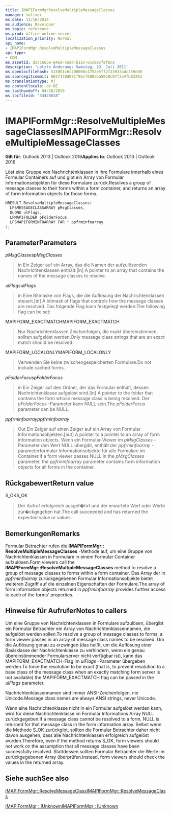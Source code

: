 ```yaml
---
title: IMAPIFormMgrResolveMultipleMessageClasses
manager: soliver
ms.date: 11/16/2014
ms.audience: Developer
ms.topic: reference
ms.prod: office-online-server
localization_priority: Normal
api_name:
- IMAPIFormMgr.ResolveMultipleMessageClasses
api_type:
- COM
ms.assetid: d3cc6658-e46d-42dd-b1ac-65c88cfef8ca
description: 'Letzte Änderung: Samstag, 23. Juli 2011'
ms.openlocfilehash: 515061c6c208008c4752e5ff2f23933a4c259c00
ms.sourcegitcommit: 8657170d071f9bcf680aba50b9c07f2a4fb82283
ms.translationtype: MT
ms.contentlocale: de-DE
ms.lasthandoff: 04/28/2019
ms.locfileid: "33428018"
---
```

# <a name="imapiformmgrresolvemultiplemessageclasses"></a><span data-ttu-id="d3334-103">IMAPIFormMgr::ResolveMultipleMessageClasses</span><span class="sxs-lookup"><span data-stu-id="d3334-103">IMAPIFormMgr::ResolveMultipleMessageClasses</span></span>

  
  
<span data-ttu-id="d3334-104">**Gilt für**: Outlook 2013 | Outlook 2016</span><span class="sxs-lookup"><span data-stu-id="d3334-104">**Applies to**: Outlook 2013 | Outlook 2016</span></span> 
  
<span data-ttu-id="d3334-105">Löst eine Gruppe von Nachrichtenklassen in Ihre Formulare innerhalb eines Formular Containers auf und gibt ein Array von Formular Informationsobjekten für diese Formulare zurück.</span><span class="sxs-lookup"><span data-stu-id="d3334-105">Resolves a group of message classes to their forms within a form container, and returns an array of form information objects for those forms.</span></span>
  
```cpp
HRESULT ResolveMultipleMessageClasses(
  LPSMESSAGECLASSARRAY pMsgClasses,
  ULONG ulFlags,
  LPMAPIFOLDER pFolderFocus,
  LPSMAPIFORMINFOARRAY FAR * ppfrminfoarray
);
```

## <a name="parameters"></a><span data-ttu-id="d3334-106">Parameter</span><span class="sxs-lookup"><span data-stu-id="d3334-106">Parameters</span></span>

 <span data-ttu-id="d3334-107">_pMsgClasses_</span><span class="sxs-lookup"><span data-stu-id="d3334-107">_pMsgClasses_</span></span>
  
> <span data-ttu-id="d3334-108">in Ein Zeiger auf ein Array, das die Namen der aufzulösenden Nachrichtenklassen enthält.</span><span class="sxs-lookup"><span data-stu-id="d3334-108">[in] A pointer to an array that contains the names of the message classes to resolve.</span></span>
    
 <span data-ttu-id="d3334-109">_ulFlags_</span><span class="sxs-lookup"><span data-stu-id="d3334-109">_ulFlags_</span></span>
  
> <span data-ttu-id="d3334-110">in Eine Bitmaske von Flags, die die Auflösung der Nachrichtenklassen steuert.</span><span class="sxs-lookup"><span data-stu-id="d3334-110">[in] A bitmask of flags that controls how the message classes are resolved.</span></span> <span data-ttu-id="d3334-111">Das folgende Flag kann festgelegt werden:</span><span class="sxs-lookup"><span data-stu-id="d3334-111">The following flag can be set:</span></span>
    
<span data-ttu-id="d3334-112">MAPIFORM_EXACTMATCH</span><span class="sxs-lookup"><span data-stu-id="d3334-112">MAPIFORM_EXACTMATCH</span></span> 
  
> <span data-ttu-id="d3334-113">Nur Nachrichtenklassen Zeichenfolgen, die exakt übereinstimmen, sollten aufgelöst werden.</span><span class="sxs-lookup"><span data-stu-id="d3334-113">Only message class strings that are an exact match should be resolved.</span></span>
    
<span data-ttu-id="d3334-114">MAPIFORM_LOCALONLY</span><span class="sxs-lookup"><span data-stu-id="d3334-114">MAPIFORM_LOCALONLY</span></span>
  
> <span data-ttu-id="d3334-115">Verwenden Sie keine zwischengespeicherten Formulare.</span><span class="sxs-lookup"><span data-stu-id="d3334-115">Do not include cached forms.</span></span>
    
 <span data-ttu-id="d3334-116">_pFolderFocus_</span><span class="sxs-lookup"><span data-stu-id="d3334-116">_pFolderFocus_</span></span>
  
> <span data-ttu-id="d3334-117">in Ein Zeiger auf den Ordner, der das Formular enthält, dessen Nachrichtenklasse aufgelöst wird.</span><span class="sxs-lookup"><span data-stu-id="d3334-117">[in] A pointer to the folder that contains the form whose message class is being resolved.</span></span> <span data-ttu-id="d3334-118">Der _pFolderFocus_ -Parameter kann NULL sein.</span><span class="sxs-lookup"><span data-stu-id="d3334-118">The  _pFolderFocus_ parameter can be NULL.</span></span> 
    
 <span data-ttu-id="d3334-119">_ppfrminfoarray_</span><span class="sxs-lookup"><span data-stu-id="d3334-119">_ppfrminfoarray_</span></span>
  
> <span data-ttu-id="d3334-120">Out Ein Zeiger auf einen Zeiger auf ein Array von Formular Informationsobjekten.</span><span class="sxs-lookup"><span data-stu-id="d3334-120">[out] A pointer to a pointer to an array of form information objects.</span></span> <span data-ttu-id="d3334-121">Wenn ein Formular-Viewer im _pMsgClasses_ -Parameter den Wert NULL übergibt, enthält der _ppfrminfoarray_ -parameterformular Informationsobjekte für alle Formulare im Container.</span><span class="sxs-lookup"><span data-stu-id="d3334-121">If a form viewer passes NULL in the  _pMsgClasses_ parameter, the  _ppfrminfoarray_ parameter contains form information objects for all forms in the container.</span></span> 
    
## <a name="return-value"></a><span data-ttu-id="d3334-122">Rückgabewert</span><span class="sxs-lookup"><span data-stu-id="d3334-122">Return value</span></span>

<span data-ttu-id="d3334-123">S_OK</span><span class="sxs-lookup"><span data-stu-id="d3334-123">S_OK</span></span> 
  
> <span data-ttu-id="d3334-124">Der Aufruf erfolgreich ausgef�hrt und der erwartete Wert oder Werte zur�ckgegeben hat.</span><span class="sxs-lookup"><span data-stu-id="d3334-124">The call succeeded and has returned the expected value or values.</span></span>
    
## <a name="remarks"></a><span data-ttu-id="d3334-125">Bemerkungen</span><span class="sxs-lookup"><span data-stu-id="d3334-125">Remarks</span></span>

<span data-ttu-id="d3334-126">Formular Betrachter rufen die **IMAPIFormMgr:: ResolveMultipleMessageClasses** -Methode auf, um eine Gruppe von Nachrichtenklassen in Formulare in einem Formular Container aufzulösen.</span><span class="sxs-lookup"><span data-stu-id="d3334-126">Form viewers call the **IMAPIFormMgr::ResolveMultipleMessageClasses** method to resolve a group of message classes to forms within a form container.</span></span> <span data-ttu-id="d3334-127">Das Array der in _ppfrminfoarray_ zurückgegebenen Formular Informationsobjekte bietet weiteren Zugriff auf die einzelnen Eigenschaften der Formulare.</span><span class="sxs-lookup"><span data-stu-id="d3334-127">The array of form information objects returned in  _ppfrminfoarray_ provides further access to each of the forms' properties.</span></span> 
  
## <a name="notes-to-callers"></a><span data-ttu-id="d3334-128">Hinweise für Aufrufer</span><span class="sxs-lookup"><span data-stu-id="d3334-128">Notes to callers</span></span>

<span data-ttu-id="d3334-129">Um eine Gruppe von Nachrichtenklassen in Formulare aufzulösen, übergibt ein Formular Betrachter ein Array von Nachrichtenklassennamen, die aufgelöst werden sollen.</span><span class="sxs-lookup"><span data-stu-id="d3334-129">To resolve a group of message classes to forms, a form viewer passes in an array of message class names to be resolved.</span></span> <span data-ttu-id="d3334-130">Um die Auflösung genau zu erzwingen (das heißt, um die Auflösung einer Basisklasse der Nachrichtenklasse zu verhindern, wenn ein genau übereinstimmender Formularserver nicht verfügbar ist), kann das MAPIFORM_EXACTMATCH-Flag im _ulFlags_ -Parameter übergeben werden.</span><span class="sxs-lookup"><span data-stu-id="d3334-130">To force the resolution to be exact (that is, to prevent resolution to a base class of the message class when an exactly matching form server is not available) the MAPIFORM_EXACTMATCH flag can be passed in the  _ulFlags_ parameter.</span></span> 
  
<span data-ttu-id="d3334-131">Nachrichtenklassennamen sind immer ANSI-Zeichenfolgen, nie Unicode.</span><span class="sxs-lookup"><span data-stu-id="d3334-131">Message class names are always ANSI strings, never Unicode.</span></span>
  
<span data-ttu-id="d3334-132">Wenn eine Nachrichtenklasse nicht in ein Formular aufgelöst werden kann, wird für diese Nachrichtenklasse im Formular Informations Array NULL zurückgegeben.</span><span class="sxs-lookup"><span data-stu-id="d3334-132">If a message class cannot be resolved to a form, NULL is returned for that message class in the form information array.</span></span> <span data-ttu-id="d3334-133">Selbst wenn die Methode S_OK zurückgibt, sollten die Formular Betrachter daher nicht davon ausgehen, dass alle Nachrichtenklassen erfolgreich aufgelöst wurden.</span><span class="sxs-lookup"><span data-stu-id="d3334-133">Therefore, even if the method returns S_OK, form viewers should not work on the assumption that all message classes have been successfully resolved.</span></span> <span data-ttu-id="d3334-134">Stattdessen sollten Formular Betrachter die Werte im zurückgegebenen Array überprüfen.</span><span class="sxs-lookup"><span data-stu-id="d3334-134">Instead, form viewers should check the values in the returned array.</span></span>
  
## <a name="see-also"></a><span data-ttu-id="d3334-135">Siehe auch</span><span class="sxs-lookup"><span data-stu-id="d3334-135">See also</span></span>



[<span data-ttu-id="d3334-136">IMAPIFormMgr::ResolveMessageClass</span><span class="sxs-lookup"><span data-stu-id="d3334-136">IMAPIFormMgr::ResolveMessageClass</span></span>](imapiformmgr-resolvemessageclass.md)
  
[<span data-ttu-id="d3334-137">IMAPIFormMgr : IUnknown</span><span class="sxs-lookup"><span data-stu-id="d3334-137">IMAPIFormMgr : IUnknown</span></span>](imapiformmgriunknown.md)

